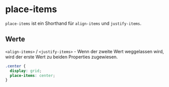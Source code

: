 # place-items

`place-items` ist ein Shorthand für `align-items` und `justify-items`.

## Werte

`<align-items>` / `<justify-items>` - Wenn der zweite Wert weggelassen wird, wird der erste Wert zu beiden Properties zugewiesen.

```CSS
.center {
  display: grid;
  place-items: center;
}
```
